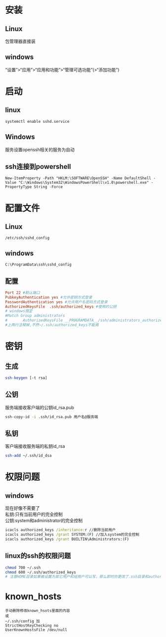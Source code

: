 # 安装
## Linux
包管理器直接装  
## windows
“设置”>“应用”>“应用和功能”>“管理可选功能”(>“添加功能”)  

# 启动
## linux
```bash
systemctl enable sshd.service
```
## Windows
服务设置openssh相关的服务为自动  
## ssh连接到powershell  
```
New-ItemProperty -Path "HKLM:\SOFTWARE\OpenSSH" -Name DefaultShell -Value "C:\Windows\System32\WindowsPowerShell\v1.0\powershell.exe" -PropertyType String -Force
```

# 配置文件
## Linux
```
/etc/ssh/sshd_config
```
## windows
```
C:\ProgramData\ssh\sshd_config
```
## 配置
```conf
Port 22 #默认端口
PubkeyAuthentication yes #允许密钥方式登录
PasswordAuthentication yes #允许用户名密码方式登录
AuthorizedKeysFile	.ssh/authorized_keys #使用的公钥
# windows限定
#Match Group administrators
#       AuthorizedKeysFile __PROGRAMDATA__/ssh/administrators_authorized_keys
#上两行注释掉,不然~/.ssh/authorized_keys不能用
```

# 密钥
## 生成
```bash
ssh-keygen [-t rsa]
```
## 公钥
服务端接收客户端的公钥id_rsa.pub  
```bash
ssh-copy-id -i .ssh/id_rsa.pub 用户名@服务端
```
## 私钥
客户端接收服务端的私钥id_rsa  
```bash
ssh-add ~/.ssh/id_dsa
```

# 权限问题
## windows
现在好像不需要了  
私钥:只有当前用户的完全控制  
公钥:system和administrator的完全控制  
```bat
icacls authorized_keys /inheritance:r //删除当前用户
icacls authorized_keys /grant SYSTEM:(F) //加入system的完全控制
icacls authorized_keys /grant BUILTIN\Administrators:(F)
```
## linux的ssh的权限问题
```bash
chmod 700 ~/.ssh
chmod 600 ~/.ssh/authorized_keys
# 注意HOME目录如果被设置为其它用户和组用户可以写，那么即时你更改了.ssh目录和authorized_keys文件也解决不了问题！
```

# known_hosts
```
手动删除修改known_hsots里面的内容
或
~/.ssh/config 加 
StrictHostKeyChecking no 
UserKnownHostsFile /dev/null 
```
